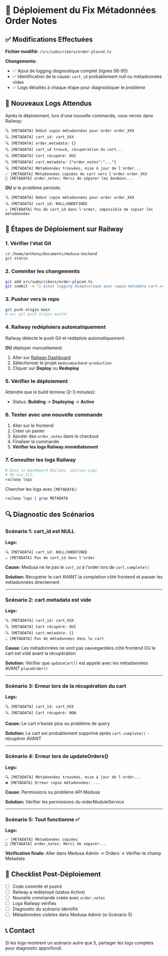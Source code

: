 # 🚀 Déploiement du Fix Métadonnées Order Notes

## ✅ Modifications Effectuées

**Fichier modifié:** `/src/subscribers/order-placed.ts`

**Changements:**
- ✅ Ajout de logging diagnostique complet (lignes 56-95)
- ✅ Identification de la cause: `cart_id` probablement null ou métadonnées vides
- ✅ Logs détaillés à chaque étape pour diagnostiquer le problème

## 📝 Nouveaux Logs Attendus

Après le déploiement, lors d'une nouvelle commande, vous verrez dans Railway:

```
🔍 [METADATA] Début copie métadonnées pour order order_XXX
🔍 [METADATA] cart_id: cart_XXX
🔍 [METADATA] order.metadata: {}
🔍 [METADATA] cart_id trouvé, récupération du cart...
🔍 [METADATA] Cart récupéré: OUI
🔍 [METADATA] cart.metadata: {"order_notes":"..."}
🔍 [METADATA] Métadonnées trouvées, mise à jour de l'order...
✅ [METADATA] Métadonnées copiées du cart vers l'order order_XXX
📝 [METADATA] order_notes: Merci de séparer les bonbons...
```

**OU** si le problème persiste:

```
🔍 [METADATA] Début copie métadonnées pour order order_XXX
🔍 [METADATA] cart_id: NULL/UNDEFINED
⚠️ [METADATA] Pas de cart_id dans l'order, impossible de copier les métadonnées
```

## 🔄 Étapes de Déploiement sur Railway

### 1. Vérifier l'état Git

```bash
cd /home/anthony/Documents/medusa-backend
git status
```

### 2. Commiter les changements

```bash
git add src/subscribers/order-placed.ts
git commit -m "🔧 Ajout logging diagnostique pour copie metadata cart->order"
```

### 3. Pusher vers le repo

```bash
git push origin main
# ou: git push origin master
```

### 4. Railway redéploiera automatiquement

Railway détecte le push Git et redéploie automatiquement.

**OU** déployer manuellement:

1. Aller sur [Railway Dashboard](https://railway.app)
2. Sélectionner le projet `medusabackend-production`
3. Cliquer sur **Deploy** ou **Redeploy**

### 5. Vérifier le déploiement

Attendre que le build termine (2-3 minutes):
- Status: **Building** → **Deploying** → **Active**

### 6. Tester avec une nouvelle commande

1. Aller sur le frontend
2. Créer un panier
3. Ajouter des `order_notes` dans le checkout
4. Finaliser la commande
5. **Vérifier les logs Railway immédiatement**

### 7. Consulter les logs Railway

```bash
# Dans le Dashboard Railway, section Logs
# OU via CLI:
railway logs
```

Chercher les logs avec `[METADATA]`:

```bash
railway logs | grep METADATA
```

## 🔍 Diagnostic des Scénarios

### Scénario 1: cart_id est NULL

**Logs:**
```
🔍 [METADATA] cart_id: NULL/UNDEFINED
⚠️ [METADATA] Pas de cart_id dans l'order
```

**Cause:** Medusa ne lie pas le `cart_id` à l'order lors de `cart.complete()`

**Solution:** Récupérer le cart AVANT la completion côté frontend et passer les métadonnées directement

---

### Scénario 2: cart.metadata est vide

**Logs:**
```
🔍 [METADATA] cart_id: cart_XXX
🔍 [METADATA] Cart récupéré: OUI
🔍 [METADATA] cart.metadata: {}
⚠️ [METADATA] Pas de métadonnées dans le cart
```

**Cause:** Les métadonnées ne sont pas sauvegardées côté frontend OU le cart est vidé avant la récupération

**Solution:** Vérifier que `updateCart()` est appelé avec les métadonnées AVANT `placeOrder()`

---

### Scénario 3: Erreur lors de la récupération du cart

**Logs:**
```
🔍 [METADATA] cart_id: cart_XXX
🔍 [METADATA] Cart récupéré: NON
```

**Cause:** Le cart n'existe plus ou problème de query

**Solution:** Le cart est probablement supprimé après `cart.complete()` - récupérer AVANT

---

### Scénario 4: Erreur lors de updateOrders()

**Logs:**
```
🔍 [METADATA] Métadonnées trouvées, mise à jour de l'order...
❌ [METADATA] Erreur copie métadonnées: ...
```

**Cause:** Permissions ou problème API Medusa

**Solution:** Vérifier les permissions du orderModuleService

---

### Scénario 5: Tout fonctionne ✅

**Logs:**
```
✅ [METADATA] Métadonnées copiées
📝 [METADATA] order_notes: Merci de séparer...
```

**Vérification finale:** Aller dans Medusa Admin → Orders → Vérifier le champ Metadata

## 🎯 Checklist Post-Déploiement

- [ ] Code commité et pushé
- [ ] Railway a redéployé (status Active)
- [ ] Nouvelle commande créée avec `order_notes`
- [ ] Logs Railway vérifiés
- [ ] Diagnostic du scénario identifié
- [ ] Métadonnées visibles dans Medusa Admin (si Scénario 5)

## 📞 Contact

Si les logs montrent un scénario autre que 5, partager les logs complets pour diagnostic approfondi.
